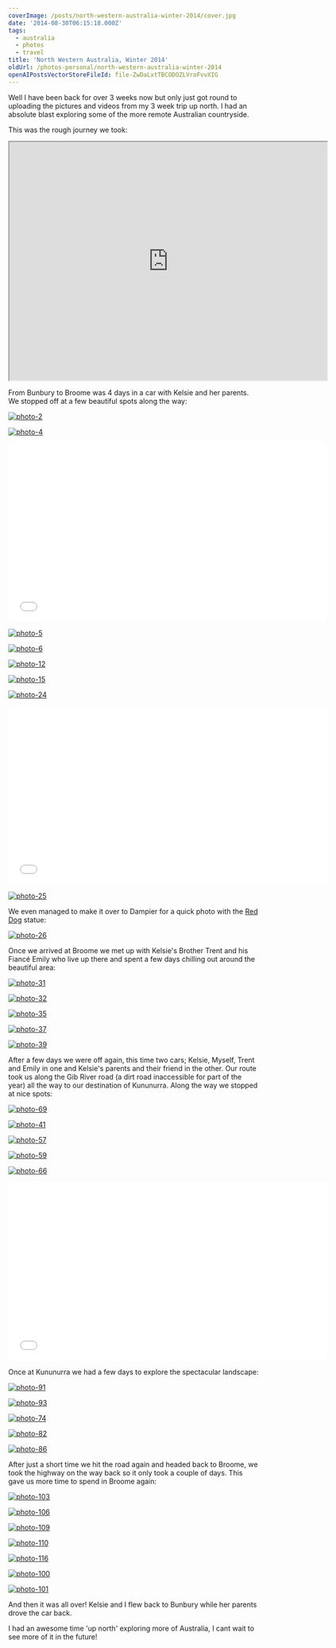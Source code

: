 ```yaml
---
coverImage: /posts/north-western-australia-winter-2014/cover.jpg
date: '2014-08-30T06:15:18.000Z'
tags:
  - australia
  - photos
  - travel
title: 'North Western Australia, Winter 2014'
oldUrl: /photos-personal/north-western-australia-winter-2014
openAIPostsVectorStoreFileId: file-ZwDaLxtTBCODOZLVroFvvXIG
---
```


Well I have been back for over 3 weeks now but only just got round to uploading the pictures and videos from my 3 week trip up north. I had an absolute blast exploring some of the more remote Australian countryside.

<!-- more -->

This was the rough journey we took:

<iframe src="https://mapsengine.google.com/map/embed?mid=zqHG_2WyX1Rw.kCEeJQ21ypI8" width="640" height="480"></iframe>

From Bunbury to Broome was 4 days in a car with Kelsie and her parents. We stopped off at a few beautiful spots along the way:

[![photo-2](https://www.mikecann.co.uk/wp-content/uploads/2014/08/photo-2-1024x682.jpg)](https://www.mikecann.co.uk/wp-content/uploads/2014/08/photo-2.jpg)

[![photo-4](https://www.mikecann.co.uk/wp-content/uploads/2014/08/photo-4-1024x682.jpg)](https://www.mikecann.co.uk/wp-content/uploads/2014/08/photo-4.jpg)

<iframe width="640" height="360" src="//www.youtube.com/embed/xIWDnoPbP0M" frameborder="0" allowfullscreen></iframe>

[![photo-5](https://www.mikecann.co.uk/wp-content/uploads/2014/08/photo-5-1024x682.jpg)](https://www.mikecann.co.uk/wp-content/uploads/2014/08/photo-5.jpg)

[![photo-6](https://www.mikecann.co.uk/wp-content/uploads/2014/08/photo-6-665x1024.jpg)](https://www.mikecann.co.uk/wp-content/uploads/2014/08/photo-6.jpg)

[![photo-12](https://www.mikecann.co.uk/wp-content/uploads/2014/08/photo-12-1024x682.jpg)](https://www.mikecann.co.uk/wp-content/uploads/2014/08/photo-12.jpg)

[![photo-15](https://www.mikecann.co.uk/wp-content/uploads/2014/08/photo-15-1024x781.jpg)](https://www.mikecann.co.uk/wp-content/uploads/2014/08/photo-15.jpg)

[![photo-24](https://www.mikecann.co.uk/wp-content/uploads/2014/08/photo-24-1024x682.jpg)](https://www.mikecann.co.uk/wp-content/uploads/2014/08/photo-24.jpg)

<iframe width="640" height="360" src="//www.youtube.com/embed/aXWZclVWrdE" frameborder="0" allowfullscreen></iframe>

[![photo-25](https://www.mikecann.co.uk/wp-content/uploads/2014/08/photo-25-1024x682.jpg)](https://www.mikecann.co.uk/wp-content/uploads/2014/08/photo-25.jpg)

We even managed to make it over to Dampier for a quick photo with the [Red Dog](<https://en.wikipedia.org/wiki/Red_Dog_(film)>) statue:

[![photo-26](https://www.mikecann.co.uk/wp-content/uploads/2014/08/photo-26-929x1024.jpg)](https://www.mikecann.co.uk/wp-content/uploads/2014/08/photo-26.jpg)

Once we arrived at Broome we met up with Kelsie's Brother Trent and his Fiancé Emily who live up there and spent a few days chilling out around the beautiful area:

[![photo-31](https://www.mikecann.co.uk/wp-content/uploads/2014/08/photo-31-1024x682.jpg)](https://www.mikecann.co.uk/wp-content/uploads/2014/08/photo-31.jpg)

[![photo-32](https://www.mikecann.co.uk/wp-content/uploads/2014/08/photo-32-1024x682.jpg)](https://www.mikecann.co.uk/wp-content/uploads/2014/08/photo-32.jpg)

[![photo-35](https://www.mikecann.co.uk/wp-content/uploads/2014/08/photo-35-1024x682.jpg)](https://www.mikecann.co.uk/wp-content/uploads/2014/08/photo-35.jpg)

[![photo-37](https://www.mikecann.co.uk/wp-content/uploads/2014/08/photo-37-1024x682.jpg)](https://www.mikecann.co.uk/wp-content/uploads/2014/08/photo-37.jpg)

[![photo-39](https://www.mikecann.co.uk/wp-content/uploads/2014/08/photo-39-1024x682.jpg)](https://www.mikecann.co.uk/wp-content/uploads/2014/08/photo-39.jpg)

After a few days we were off again, this time two cars; Kelsie, Myself, Trent and Emily in one and Kelsie's parents and their friend in the other. Our route took us along the Gib River road (a dirt road inaccessible for part of the year) all the way to our destination of Kununurra. Along the way we stopped at nice spots:

[![photo-69](https://www.mikecann.co.uk/wp-content/uploads/2014/08/photo-69-768x1024.jpg)](https://www.mikecann.co.uk/wp-content/uploads/2014/08/photo-69.jpg)

[![photo-41](https://www.mikecann.co.uk/wp-content/uploads/2014/08/photo-41-1024x682.jpg)](https://www.mikecann.co.uk/wp-content/uploads/2014/08/photo-41.jpg)

[![photo-57](https://www.mikecann.co.uk/wp-content/uploads/2014/08/photo-57-1024x682.jpg)](https://www.mikecann.co.uk/wp-content/uploads/2014/08/photo-57.jpg)

[![photo-59](https://www.mikecann.co.uk/wp-content/uploads/2014/08/photo-59-1024x682.jpg)](https://www.mikecann.co.uk/wp-content/uploads/2014/08/photo-59.jpg)

[![photo-66](https://www.mikecann.co.uk/wp-content/uploads/2014/08/photo-66-1024x682.jpg)](https://www.mikecann.co.uk/wp-content/uploads/2014/08/photo-66.jpg)

<iframe width="640" height="360" src="//www.youtube.com/embed/MVq6WYZe9iM" frameborder="0" allowfullscreen></iframe>

Once at Kununurra we had a few days to explore the spectacular landscape:

[![photo-91](https://www.mikecann.co.uk/wp-content/uploads/2014/08/photo-91-1024x682.jpg)](https://www.mikecann.co.uk/wp-content/uploads/2014/08/photo-91.jpg)

[![photo-93](https://www.mikecann.co.uk/wp-content/uploads/2014/08/photo-93-1024x682.jpg)](https://www.mikecann.co.uk/wp-content/uploads/2014/08/photo-93.jpg)

[![photo-74](https://www.mikecann.co.uk/wp-content/uploads/2014/08/photo-74-1024x682.jpg)](https://www.mikecann.co.uk/wp-content/uploads/2014/08/photo-74.jpg)

[![photo-82](https://www.mikecann.co.uk/wp-content/uploads/2014/08/photo-82-1024x682.jpg)](https://www.mikecann.co.uk/wp-content/uploads/2014/08/photo-82.jpg)

[![photo-86](https://www.mikecann.co.uk/wp-content/uploads/2014/08/photo-86-1024x682.jpg)](https://www.mikecann.co.uk/wp-content/uploads/2014/08/photo-86.jpg)

After just a short time we hit the road again and headed back to Broome, we took the highway on the way back so it only took a couple of days. This gave us more time to spend in Broome again:

[![photo-103](https://www.mikecann.co.uk/wp-content/uploads/2014/08/photo-103-856x1024.jpg)](https://www.mikecann.co.uk/wp-content/uploads/2014/08/photo-103.jpg)

[![photo-106](https://www.mikecann.co.uk/wp-content/uploads/2014/08/photo-106-1024x682.jpg)](https://www.mikecann.co.uk/wp-content/uploads/2014/08/photo-106.jpg)

[![photo-109](https://www.mikecann.co.uk/wp-content/uploads/2014/08/photo-109-1024x682.jpg)](https://www.mikecann.co.uk/wp-content/uploads/2014/08/photo-109.jpg)

[![photo-110](https://www.mikecann.co.uk/wp-content/uploads/2014/08/photo-110-682x1024.jpg)](https://www.mikecann.co.uk/wp-content/uploads/2014/08/photo-110.jpg)

[![photo-116](https://www.mikecann.co.uk/wp-content/uploads/2014/08/photo-116-682x1024.jpg)](https://www.mikecann.co.uk/wp-content/uploads/2014/08/photo-116.jpg)

[![photo-100](https://www.mikecann.co.uk/wp-content/uploads/2014/08/photo-100-1024x682.jpg)](https://www.mikecann.co.uk/wp-content/uploads/2014/08/photo-100.jpg)

[![photo-101](https://www.mikecann.co.uk/wp-content/uploads/2014/08/photo-101-1024x682.jpg)](https://www.mikecann.co.uk/wp-content/uploads/2014/08/photo-101.jpg)

And then it was all over! Kelsie and I flew back to Bunbury while her parents drove the car back.

I had an awesome time 'up north' exploring more of Australia, I cant wait to see more of it in the future!
